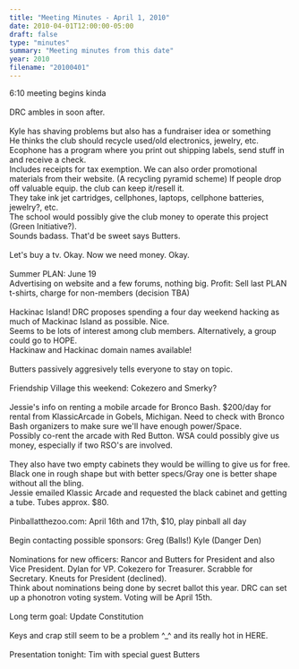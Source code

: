 ```yaml
---
title: "Meeting Minutes - April 1, 2010"
date: 2010-04-01T12:00:00-05:00
draft: false
type: "minutes"
summary: "Meeting minutes from this date"
year: 2010
filename: "20100401"
---
```


6:10 meeting begins kinda<br />
<br />
DRC ambles in soon after.<br />
<br />
Kyle has shaving problems but also has a fundraiser idea or something<br />
He thinks the club should recycle used/old electronics, jewelry, etc. Ecophone has a program where you print out shipping labels, send stuff in and receive a check.<br />
Includes receipts for tax exemption. We can also order promotional materials from their website. (A recycling pyramid scheme) If people drop off valuable equip. the club can keep it/resell it.<br />
They take ink jet cartridges, cellphones, laptops, cellphone batteries, jewelry?, etc.<br />
The school would possibly give the club money to operate this project (Green Initiative?).<br />
Sounds badass. That'd be sweet says Butters.<br />
<br />
Let's buy a tv. Okay. Now we need money. Okay.<br />
<br />
Summer PLAN: June 19<br />
Advertising on website and a few forums, nothing big. Profit: Sell last PLAN t-shirts, charge for non-members (decision TBA)<br />
<br />
Hackinac Island! DRC proposes spending a four day weekend hacking as much of Mackinac Island as possible. Nice.<br />
Seems to be lots of interest among club members. Alternatively, a group could go to HOPE.<br />
Hackinaw and Hackinac domain names available!<br />
<br />
Butters passively aggresively tells everyone to stay on topic.<br />
<br />
Friendship Village this weekend: Cokezero and Smerky?<br />
<br />
Jessie's info on renting a mobile arcade for Bronco Bash. $200/day for rental from KlassicArcade in Gobels, Michigan. Need to check with Bronco Bash organizers to make sure we'll have enough power/Space.<br />
Possibly co-rent the arcade with Red Button. WSA could possibly give us money, especially if two RSO's are involved.<br />
<br />
They also have two empty cabinets they would be willing to give us for free. Black one in rough shape but with better specs/Gray one is better shape without all the bling.<br />
Jessie emailed Klassic Arcade and requested the black cabinet and getting a tube. Tubes approx. $80.<br />
<br />
Pinballatthezoo.com: April 16th and 17th, $10, play pinball all day<br />
<br />
Begin contacting possible sponsors: Greg (Balls!) Kyle (Danger Den)<br />
<br />
Nominations for new officers: Rancor and Butters for President and also Vice President. Dylan for VP. Cokezero for Treasurer. Scrabble for Secretary. Kneuts for President (declined).<br />
Think about nominations being done by secret ballot this year. DRC can set up a phonotron voting system. Voting will be April 15th.<br />
<br />
Long term goal: Update Constitution<br />
<br />
Keys and crap still seem to be a problem ^_^ and its really hot in HERE.<br />
<br />
Presentation tonight: Tim with special guest Butters
